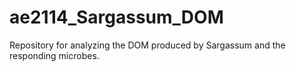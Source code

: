 # ae2114_Sargassum_DOM
Repository for analyzing the DOM produced by Sargassum and the responding microbes.
